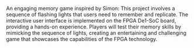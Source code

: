 An engaging memory game inspired by Simon:
This project involves a sequence of flashing lights that users need to remember and replicate. The interactive user interface is implemented on the FPGA De1-SoC board, providing a hands-on experience. Players will test their memory skills by mimicking the sequence of lights, creating an entertaining and challenging game that showcases the capabilities of the FPGA technology.
